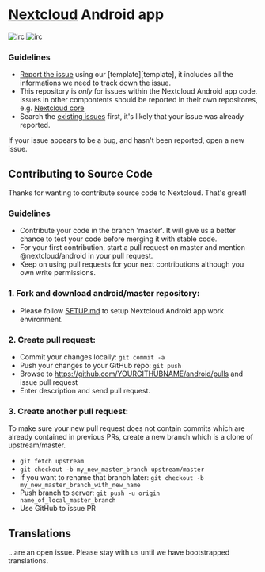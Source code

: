 # [Nextcloud](https://nextcloud.com) Android app
[![irc](https://img.shields.io/badge/IRC-%23nextcloud%20on%20freenode-orange.svg)](https://webchat.freenode.net/?channels=nextcloud)
[![irc](https://img.shields.io/badge/IRC-%23nextcloud-mobile%20on%20freenode-blue.svg)](https://webchat.freenode.net/?channels=nextcloud-mobile)

### Guidelines
* [Report the issue](https://github.com/nextcloud/android/issues/new) using our [template][template], it includes all the informations we need to track down the issue.
* This repository is *only* for issues within the Nextcloud Android app code. Issues in other compontents should be reported in their own repositores, e.g. [Nextcloud core](https://github.com/nextcloud/core/issues)
* Search the [existing issues](https://github.com/nextcloud/android/issues) first, it's likely that your issue was already reported.

If your issue appears to be a bug, and hasn't been reported, open a new issue.

## Contributing to Source Code

Thanks for wanting to contribute source code to Nextcloud. That's great!


### Guidelines
* Contribute your code in the branch 'master'. It will give us a better chance to test your code before merging it with stable code.
* For your first contribution, start a pull request on master and mention @nextcloud/android in your pull request.
* Keep on using pull requests for your next contributions although you own write permissions.

### 1. Fork and download android/master repository:

* Please follow [SETUP.md](https://github.com/nextcloud/android/blob/master/SETUP.md) to setup Nextcloud Android app work environment.


### 2. Create pull request:

* Commit your changes locally: ```git commit -a```
* Push your changes to your GitHub repo: ```git push```
* Browse to https://github.com/YOURGITHUBNAME/android/pulls and issue pull request
* Enter description and send pull request.

### 3. Create another pull request:

To make sure your new pull request does not contain commits which are already contained in previous PRs, create a new branch which is a clone of upstream/master.

* ```git fetch upstream```
* ```git checkout -b my_new_master_branch upstream/master```
* If you want to rename that branch later: ```git checkout -b my_new_master_branch_with_new_name```
* Push branch to server: ```git push -u origin name_of_local_master_branch```
* Use GitHub to issue PR

## Translations
...are an open issue. Please stay with us until we have bootstrapped translations.

